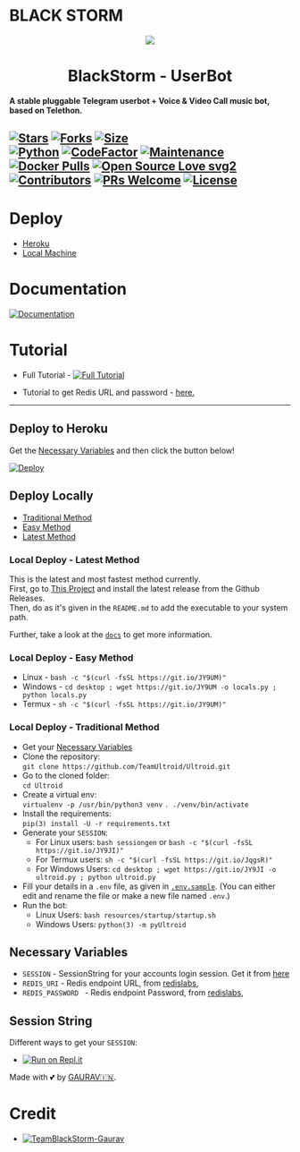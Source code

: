 # BLACK STORM
<p align="center">
  <img src="https://telegra.ph/file/ef22363c8985c64195ebc.jpg">
</p>
<h1 align="center">
  <b>BlackStorm - UserBot</b>
</h1>

<b>A stable pluggable Telegram userbot + Voice & Video Call music bot, based on Telethon.</b>   

[![Stars](https://img.shields.io/github/stars/TeamBlackStorm/blackstorm?style=flat-square&color=yellow)](https://github.com/Teamblackstorm/blackstorm/stargazers)
[![Forks](https://img.shields.io/github/forks/TeamBlackStorm/blackstorm?style=flat-square&color=orange)](https://github.com/TeamBlackStorm/blackstorm/fork)
[![Size](https://img.shields.io/github/repo-size/TeamBlackStorm/blackstorm?style=flat-square&color=green)](https://github.com/TeamBlackStorm/blackstorm/)   
[![Python](https://img.shields.io/badge/Python-v3.9.7-blue)](https://www.python.org/)
[![CodeFactor](https://www.codefactor.io/repository/github/TeamBlackStorm/blackstorm/badge/main)](https://www.codefactor.io/repository/github/TeamBlackStorm/blackstorm/overview/main)
[![Maintenance](https://img.shields.io/badge/Maintained%3F-yes-green.svg)](https://github.com/TeamBlackStorm/blackstorm/graphs/commit-activity)
[![Docker Pulls](https://img.shields.io/docker/pulls/TeamBlackStorm/blackstorm?style=flat-square)](https://img.shields.io/docker/pulls/TeamBlackStorm/blackstorm?style=flat-square)
[![Open Source Love svg2](https://badges.frapsoft.com/os/v2/open-source.svg?v=103)](https://github.com/TeamBlackStorm/blackstorm)   
[![Contributors](https://img.shields.io/github/contributors/TeamBlackStorm/blackstorm?style=flat-square&color=green)](https://github.com/TeamBlackStorm/blackstorm/graphs/contributors)
[![PRs Welcome](https://img.shields.io/badge/PRs-welcome-brightgreen.svg?style=flat-square)](https://makeapullrequest.com)
[![License](https://img.shields.io/badge/License-AGPL-blue)](https://github.com/TeamUltroid/Ultroid/blob/main/LICENSE)
----

# Deploy
- [Heroku](#Deploy-to-Heroku)
- [Local Machine](#Deploy-Locally)

# Documentation 
[![Documentation](https://img.shields.io/badge/Documentation-Ultroid-blue)](http://ultroid.tech/)

# Tutorial 
- Full Tutorial - [![Full Tutorial](https://img.shields.io/badge/Watch%20Now-blue)](https://www.youtube.com/watch?v=9wF7k9qA0Q4)

- Tutorial to get Redis URL and password - [here.](./resources/extras/redistut.md)
---

## Deploy to Heroku
Get the [Necessary Variables](#Necessary-Variables) and then click the button below!  

[![Deploy](https://www.herokucdn.com/deploy/button.svg)](https://dashboard.heroku.com/new?button-url=https%3A%2F%2Fgithub.com%2FNew-dev0%2FTraveliTg&template=https%3A%2F%2Fgithub.com%2FNew-dev0%2FTraveliTg)

## Deploy Locally
- [Traditional Method](#local-deploy---traditional-method)
- [Easy Method](#local-deploy---easy-method)
- [Latest Method](#local-deploy---latest-method)


### Local Deploy - Latest Method
This is the latest and most fastest method currently.<br>
First, go to [This Project](https://github.com/BLUE-DEVIL1134/UltroidCli) and install the latest release from the Github Releases.<br>
Then, do as it's given in the `README.md` to add the executable to your system path.

Further, take a look at the [`docs`](https://blue-devil1134.github.io/UltroidCli/) to get more information.


### Local Deploy - Easy Method
- Linux - `bash -c "$(curl -fsSL https://git.io/JY9UM)"`
- Windows - `cd desktop ; wget https://git.io/JY9UM -o locals.py ; python locals.py`
- Termux - `sh -c "$(curl -fsSL https://git.io/JY9UM)"`

### Local Deploy - Traditional Method
- Get your [Necessary Variables](#Necessary-Variables)
- Clone the repository: <br />
`git clone https://github.com/TeamUltroid/Ultroid.git`
- Go to the cloned folder: <br />
`cd Ultroid`
- Create a virtual env:   <br />
`virtualenv -p /usr/bin/python3 venv`
`. ./venv/bin/activate`
- Install the requirements:   <br />
`pip(3) install -U -r requirements.txt`
- Generate your `SESSION`:
  - For Linux users:
    `bash sessiongen`
     or
    `bash -c "$(curl -fsSL https://git.io/JY9JI)"`
  - For Termux users:
    `sh -c "$(curl -fsSL https://git.io/JqgsR)"`
  - For Windows Users:
    `cd desktop ; wget https://git.io/JY9JI -o ultroid.py ; python ultroid.py`
- Fill your details in a `.env` file, as given in [`.env.sample`](https://github.com/TeamUltroid/Ultroid/blob/main/.env.sample).
(You can either edit and rename the file or make a new file named `.env`.)
- Run the bot:
  - Linux Users:
   `bash resources/startup/startup.sh`
  - Windows Users:
    `python(3) -m pyUltroid`

## Necessary Variables
- `SESSION` - SessionString for your accounts login session. Get it from [here](#Session-String)
- `REDIS_URI` - Redis endpoint URL, from [redislabs](http://redislabs.com/),
- `REDIS_PASSWORD ` - Redis endpoint Password, from [redislabs](http://redislabs.com/),

## Session String
Different ways to get your `SESSION`:
* [![Run on Repl.it](https://replit.com/badge/github/TeamBlackStorm/BlackStorm)](https://replit.com/@TeamBlackStorm/BLACK-STORM-2)

Made with 💕 by [GAURAV🇮🇳](https://t.me/LEGENDXGAURAV). <br />


# Credit
* [![TeamBlackStorm-Gaurav](https://img.shields.io/static/v1?label=TeamBlackStorm&message=Gaurav&color=critical)](https://t.me/LEGENDXGAURAV)


